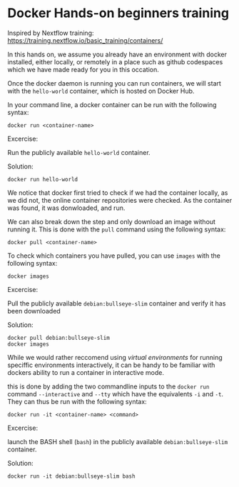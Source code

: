 # Docker Hands-on beginners training

Inspired by Nextflow training: <https://training.nextflow.io/basic_training/containers/>

In this hands on, we assume you already have an environment with docker installed, either locally, or remotely in a place such as github codespaces which we have made ready for you in this occation.

Once the docker daemon is running you can run containers, we will start with the `hello-world` container, which is hosted on Docker Hub.

In your command line, a docker container can be run with the following syntax: 
```
docker run <container-name>
```

Excercise:

Run the publicly available `hello-world` container.

Solution:

```
docker run hello-world
```



We notice that docker first tried to check if we had the container locally, as we did not, the online container repositories were checked.
As the container was found, it was donwloaded, and run.

We can also break down the step and only download an image without running it. This is done with the `pull` command using the following syntax:
```
docker pull <container-name>
```

To check which containers you have pulled, you can use `images` with the following syntax:
```
docker images
```





Excercise:

Pull the publicly available `debian:bullseye-slim` container and verify it has been downloaded

Solution:

```
docker pull debian:bullseye-slim
docker images
```



While we would rather reccomend using _virtual environments_ for running speciffic environments interactively, it can be handy to be familiar with dockers ability to run a container in interactive mode.

this is done by adding the two commandline inputs to the `docker run` command `--interactive` and `--tty`  which have the equivalents `-i` and `-t`. 
They can thus be run with the following syntax:

```
docker run -it <container-name> <command>
```

Excercise:

launch the BASH shell (`bash`) in the publicly available `debian:bullseye-slim` container.

Solution:

```
docker run -it debian:bullseye-slim bash
```





